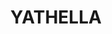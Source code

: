 ---
lastmod: '2025-04-06T06:05:20+00:00'
latitude: -35.07459
layout: suburb
longitude: 147.376202
postcode: '2650'
state: NSW
title: YATHELLA
url: /nsw/yathella/
---